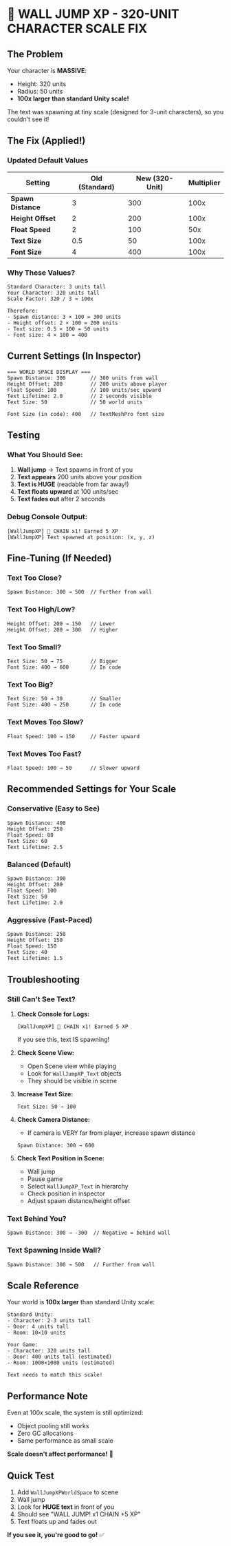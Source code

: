 # 🎯 WALL JUMP XP - 320-UNIT CHARACTER SCALE FIX

## The Problem

Your character is **MASSIVE**:
- Height: 320 units
- Radius: 50 units
- **100x larger than standard Unity scale!**

The text was spawning at tiny scale (designed for 3-unit characters), so you couldn't see it!

## The Fix (Applied!)

### Updated Default Values

| Setting | Old (Standard) | New (320-Unit) | Multiplier |
|---------|---------------|----------------|------------|
| **Spawn Distance** | 3 | 300 | 100x |
| **Height Offset** | 2 | 200 | 100x |
| **Float Speed** | 2 | 100 | 50x |
| **Text Size** | 0.5 | 50 | 100x |
| **Font Size** | 4 | 400 | 100x |

### Why These Values?

```
Standard Character: 3 units tall
Your Character: 320 units tall
Scale Factor: 320 / 3 ≈ 100x

Therefore:
- Spawn distance: 3 × 100 = 300 units
- Height offset: 2 × 100 = 200 units
- Text size: 0.5 × 100 = 50 units
- Font size: 4 × 100 = 400
```

## Current Settings (In Inspector)

```
=== WORLD SPACE DISPLAY ===
Spawn Distance: 300        // 300 units from wall
Height Offset: 200         // 200 units above player
Float Speed: 100           // 100 units/sec upward
Text Lifetime: 2.0         // 2 seconds visible
Text Size: 50              // 50 world units

Font Size (in code): 400   // TextMeshPro font size
```

## Testing

### What You Should See:
1. **Wall jump** → Text spawns in front of you
2. **Text appears** 200 units above your position
3. **Text is HUGE** (readable from far away!)
4. **Text floats upward** at 100 units/sec
5. **Text fades out** after 2 seconds

### Debug Console Output:
```
[WallJumpXP] 🎯 CHAIN x1! Earned 5 XP
[WallJumpXP] Text spawned at position: (x, y, z)
```

## Fine-Tuning (If Needed)

### Text Too Close?
```
Spawn Distance: 300 → 500  // Further from wall
```

### Text Too High/Low?
```
Height Offset: 200 → 150   // Lower
Height Offset: 200 → 300   // Higher
```

### Text Too Small?
```
Text Size: 50 → 75         // Bigger
Font Size: 400 → 600       // In code
```

### Text Too Big?
```
Text Size: 50 → 30         // Smaller
Font Size: 400 → 250       // In code
```

### Text Moves Too Slow?
```
Float Speed: 100 → 150     // Faster upward
```

### Text Moves Too Fast?
```
Float Speed: 100 → 50      // Slower upward
```

## Recommended Settings for Your Scale

### Conservative (Easy to See)
```
Spawn Distance: 400
Height Offset: 250
Float Speed: 80
Text Size: 60
Text Lifetime: 2.5
```

### Balanced (Default)
```
Spawn Distance: 300
Height Offset: 200
Float Speed: 100
Text Size: 50
Text Lifetime: 2.0
```

### Aggressive (Fast-Paced)
```
Spawn Distance: 250
Height Offset: 150
Float Speed: 150
Text Size: 40
Text Lifetime: 1.5
```

## Troubleshooting

### Still Can't See Text?

1. **Check Console for Logs:**
   ```
   [WallJumpXP] 🎯 CHAIN x1! Earned 5 XP
   ```
   If you see this, text IS spawning!

2. **Check Scene View:**
   - Open Scene view while playing
   - Look for `WallJumpXP_Text` objects
   - They should be visible in scene

3. **Increase Text Size:**
   ```
   Text Size: 50 → 100
   ```

4. **Check Camera Distance:**
   - If camera is VERY far from player, increase spawn distance
   ```
   Spawn Distance: 300 → 600
   ```

5. **Check Text Position in Scene:**
   - Wall jump
   - Pause game
   - Select `WallJumpXP_Text` in hierarchy
   - Check position in inspector
   - Adjust spawn distance/height offset

### Text Behind You?
```
Spawn Distance: 300 → -300  // Negative = behind wall
```

### Text Spawning Inside Wall?
```
Spawn Distance: 300 → 500   // Further from wall
```

## Scale Reference

Your world is **100x larger** than standard Unity scale:

```
Standard Unity:
- Character: 2-3 units tall
- Door: 4 units tall
- Room: 10×10 units

Your Game:
- Character: 320 units tall
- Door: 400 units tall (estimated)
- Room: 1000×1000 units (estimated)

Text needs to match this scale!
```

## Performance Note

Even at 100x scale, the system is still optimized:
- Object pooling still works
- Zero GC allocations
- Same performance as small scale

**Scale doesn't affect performance!** 🚀

## Quick Test

1. Add `WallJumpXPWorldSpace` to scene
2. Wall jump
3. Look for **HUGE text** in front of you
4. Should see "WALL JUMP! x1 CHAIN +5 XP"
5. Text floats up and fades out

**If you see it, you're good to go!** ✅
